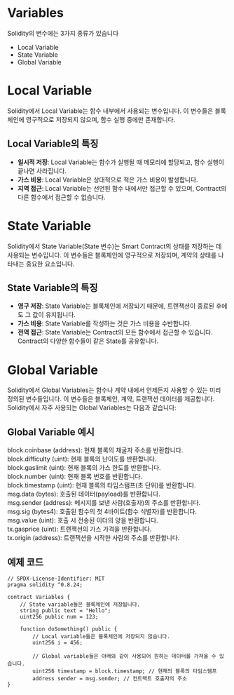 # Variables 
Solidity의 변수에는 3가지 종류가 있습니다  
- Local Variable
- State Variable  
- Global Variable

# Local Variable 
Solidity에서 Local Variable는 함수 내부에서 사용되는 변수입니다. 이 변수들은 블록체인에 영구적으로 저장되지 않으며, 함수 실행 중에만 존재합니다.

## Local Variable의 특징
- **일시적 저장**: Local Variable는 함수가 실행될 때 메모리에 할당되고, 함수 실행이 끝나면 사라집니다.
- **가스 비용**: Local Variable은 상대적으로 적은 가스 비용이 발생합니다. 
- **지역 접근**: Local Variable는 선언된 함수 내에서만 접근할 수 있으며, Contract의 다른 함수에서 접근할 수 없습니다.

# State Variable 
Solidity에서 State Variable(State 변수)는 Smart Contract의 상태를 저장하는 데 사용되는 변수입니다. 이 변수들은 블록체인에 영구적으로 저장되며, 계약의 상태를 나타내는 중요한 요소입니다.

## State Variable의 특징
- **영구 저장**: State Variable는 블록체인에 저장되기 때문에, 트랜잭션이 종료된 후에도 그 값이 유지됩니다.
- **가스 비용**: State Variable를 작성하는 것은 가스 비용을 수반합니다.
- **전역 접근**: State Variable는 Contract의 모든 함수에서 접근할 수 있습니다. Contract의 다양한 함수들이 같은 State를 공유합니다.

# Global Variable  

Solidity에서 Global Variables는 함수나 계약 내에서 언제든지 사용할 수 있는 미리 정의된 변수들입니다. 이 변수들은 블록체인, 계약, 트랜잭션 데이터를 제공합니다. Solidity에서 자주 사용되는 Global Variables는 다음과 같습니다:

## Global Variable 예시 

block.coinbase (address): 현재 블록의 채굴자 주소를 반환합니다.  
block.difficulty (uint): 현재 블록의 난이도를 반환합니다.  
block.gaslimit (uint): 현재 블록의 가스 한도를 반환합니다.  
block.number (uint): 현재 블록 번호를 반환합니다.  
block.timestamp (uint): 현재 블록의 타임스탬프(초 단위)를 반환합니다.  
msg.data (bytes): 호출된 데이터(payload)를 반환합니다.  
msg.sender (address): 메시지를 보낸 사람(호출자)의 주소를 반환합니다.  
msg.sig (bytes4): 호출된 함수의 첫 4바이트(함수 식별자)를 반환합니다.  
msg.value (uint): 호출 시 전송된 이더의 양을 반환합니다.  
tx.gasprice (uint): 트랜잭션의 가스 가격을 반환합니다.  
tx.origin (address): 트랜잭션을 시작한 사람의 주소를 반환합니다.  

## 예제 코드
```solidity
// SPDX-License-Identifier: MIT
pragma solidity ^0.8.24;

contract Variables {
    // State variable들은 블록체인에 저장됩니다. 
    string public text = "Hello";
    uint256 public num = 123;

    function doSomething() public {
        // Local variable들은 블록체인에 저장되지 않습니다. 
        uint256 i = 456;

        // Global variable들은 아래와 같이 사용되어 원하는 데이터를 가져올 수 있습니다. 
        uint256 timestamp = block.timestamp; // 현재의 블록의 타임스탬프 
        address sender = msg.sender; // 컨트랙트 호출자의 주소 
}
```





